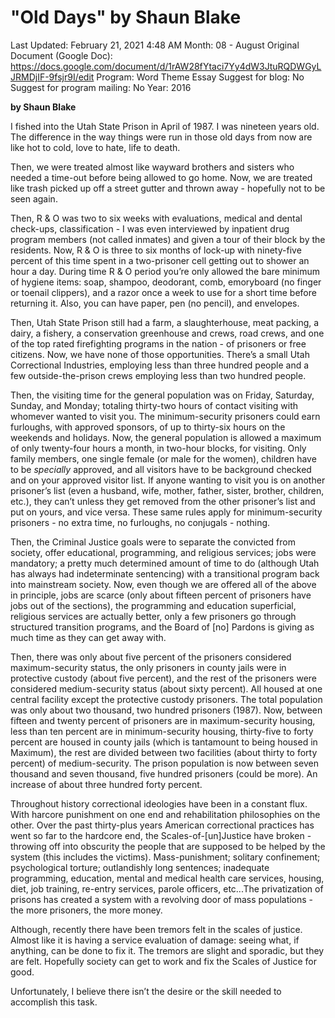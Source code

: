 # "Old Days" by Shaun Blake

Last Updated: February 21, 2021 4:48 AM
Month: 08 - August
Original Document (Google Doc): https://docs.google.com/document/d/1rAW28fYtaci7Yy4dW3JtuRQDWGyLJRMDjIF-9fsjr9I/edit
Program: Word Theme Essay
Suggest for blog: No
Suggest for program mailing: No
Year: 2016

**by Shaun Blake**

I fished into the Utah State Prison in April of 1987. I was nineteen years old. The difference in the way things were run in those old days from now are like hot to cold, love to hate, life to death.

Then, we were treated almost like wayward brothers and sisters who needed a time-out before being allowed to go home. Now, we are treated like trash picked up off a street gutter and thrown away - hopefully not to be seen again.

Then, R & O was two to six weeks with evaluations, medical and dental check-ups, classification - I was even interviewed by inpatient drug program members (not called inmates) and given a tour of their block by the residents. Now, R & O is three to six months of lock-up with ninety-five percent of this time spent in a two-prisoner cell getting out to shower an hour a day. During time R & O period you’re only allowed the bare minimum of hygiene items: soap, shampoo, deodorant, comb, emoryboard (no finger or toenail clippers), and a razor once a week to use for a short time before returning it. Also, you can have paper, pen (no pencil), and envelopes.

Then, Utah State Prison still had a farm, a slaughterhouse, meat packing, a dairy, a fishery, a conservation greenhouse and crews, road crews, and one of the top rated firefighting programs in the nation - of prisoners or free citizens. Now, we have none of those opportunities. There’s a small Utah Correctional Industries, employing less than three hundred people and a few outside-the-prison crews employing less than two hundred people.

Then, the visiting time for the general population was on Friday, Saturday, Sunday, and Monday; totaling thirty-two hours of contact visiting with whomever wanted to visit you. The minimum-security prisoners could earn furloughs, with approved sponsors, of up to thirty-six hours on the weekends and holidays. Now, the general population is allowed a maximum of only twenty-four hours a month, in two-hour blocks, for visiting. Only family members, one single female (or male for the women), children have to be *specially* approved, and all visitors have to be background checked and on your approved visitor list. If anyone wanting to visit you is on another prisoner’s list (even a husband, wife, mother, father, sister, brother, children, etc.), they can’t unless they get removed from the other prisoner’s list and put on yours, and vice versa. These same rules apply for minimum-security prisoners - no extra time, no furloughs, no conjugals - nothing.

Then, the Criminal Justice goals were to separate the convicted from society, offer educational, programming, and religious services; jobs were mandatory; a pretty much determined amount of time to do (although Utah has always had indeterminate sentencing) with a transitional program back into mainstream society. Now, even though we are offered all of the above in principle, jobs are scarce (only about fifteen percent of prisoners have jobs out of the sections), the programming and education superficial, religious services are actually better, only a few prisoners go through structured transition programs, and the Board of [no] Pardons is giving as much time as they can get away with.

Then, there was only about five percent of the prisoners considered maximum-security status, the only prisoners in county jails were in protective custody (about five percent), and the rest of the prisoners were considered medium-security status (about sixty percent). All housed at one central facility except the protective custody prisoners. The total population was only about two thousand, two hundred prisoners (1987). Now, between fifteen and twenty percent of prisoners are in maximum-security housing, less than ten percent are in minimum-security housing, thirty-five to forty percent are housed in county jails (which is tantamount to being housed in Maximum), the rest are divided between two facilities (about thirty to forty percent) of medium-security. The prison population is now between seven thousand and seven thousand, five hundred prisoners (could be more). An increase of about three hundred forty percent.

Throughout history correctional ideologies have been in a constant flux. With harcore punishment on one end and rehabilitation philosophies on the other. Over the past thirty-plus years American correctional practices has went so far to the hardcore end, the Scales-of-[un]Justice have broken - throwing off into obscurity the people that are supposed to be helped by the system (this includes the victims). Mass-punishment; solitary confinement; psychological torture; outlandishly long sentences; inadequate programming, education, mental and medical health care services, housing, diet, job training, re-entry services, parole officers, etc...The privatization of prisons has created a system with a revolving door of mass populations - the more prisoners, the more money.

Although, recently there have been tremors felt in the scales of justice. Almost like it is having a service evaluation of damage: seeing what, if anything, can be done to fix it. The tremors are slight and sporadic, but they are felt. Hopefully society can get to work and fix the Scales of Justice for good.

Unfortunately, I believe there isn’t the desire or the skill needed to accomplish this task.